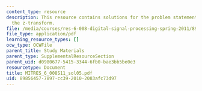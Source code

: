 ```yaml
---
content_type: resource
description: This resource contains solutions for the problem statements related to
  the z-transform.
file: /media/courses/res-6-008-digital-signal-processing-spring-2011/898564577897cc3920102083afc73d97_MITRES_6_008S11_sol05.pdf
file_type: application/pdf
learning_resource_types: []
ocw_type: OCWFile
parent_title: Study Materials
parent_type: SupplementalResourceSection
parent_uid: d0980677-5415-3344-6fb0-bae3bb5be0e3
resourcetype: Document
title: MITRES_6_008S11_sol05.pdf
uid: 89856457-7897-cc39-2010-2083afc73d97
---
```

